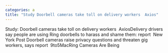 ```yaml
---
categories: a
title: "Study Doorbell cameras take toll on delivery workers  Axios"
---
```

Study: Doorbell cameras take toll on delivery workers&nbsp;&nbsp;AxiosDelivery drivers say people are using Ring doorbells to harass and shame them: report&nbsp;&nbsp;New York Post Doorbell cameras raise privacy questions and threaten gig workers, says report&nbsp;&nbsp;9to5MacRing Cameras Are Being